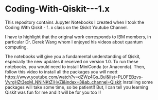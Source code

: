# Coding-With-Qiskit---1.x
This repository contains Jupyter Notebooks I created when I took the Coding With Qiskit - 1. x class on the Qiskit Youtube Channel.

I have to highlight that the original work corresponds to IBM members, in particular Dr. Derek Wang whom I enjoyed his videos about quantum computing.

The notebooks will give you a fundamental understanding of Qiskit, especially the new updates it received on version 1.0.
To run these notebooks, you would need to install MiniConda (or Anaconda). 
Then, follow this video to install all the packages you will need: https://www.youtube.com/watch?v=dZWz4Gs_BuI&list=PLOFEBzvs-VvrgHZt3exM_NNiNKtZlHvZi&index=3&ab_channel=Qiskit
Installing some packages will take some time, so be patient!!
But, I can tell you learning Qiskit was fun for me and it will be for you too !!
